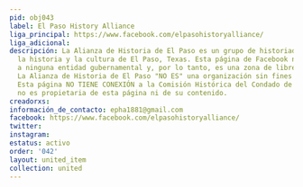 ```yaml
---
pid: obj043
label: El Paso History Alliance
liga_principal: https://www.facebook.com/elpasohistoryalliance/
liga_adicional: 
descripción: La Alianza de Historia de El Paso es un grupo de historiadores que promueven
  la historia y la cultura de El Paso, Texas. Esta página de Facebook no está sujeta
  a ninguna entidad gubernamental y, por lo tanto, es una zona de libre expresión.
  La Alianza de Historia de El Paso "NO ES" una organización sin fines de lucro 501C3.
  Esta página NO TIENE CONEXIÓN a la Comisión Histórica del Condado de El Paso, que
  no es propietaria de esta página ni de su contenido.
creadorxs: 
información_de_contacto: epha1881@gmail.com
facebook: https://www.facebook.com/elpasohistoryalliance/
twitter: 
instagram: 
estatus: activo
order: '042'
layout: united_item
collection: united
---
```

